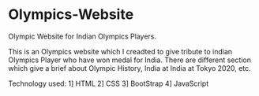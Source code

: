 # Olympics-Website
Olympic Website for Indian Olympics Players.  

This is an Olympics website which I creadted to give tribute to indian Olympics Player who have won medal for India. 
There are different section which give a brief about Olympic History, India at India at Tokyo 2020, etc.

Technology used:
1] HTML
2] CSS
3] BootStrap
4] JavaScript
